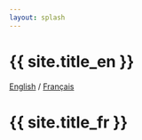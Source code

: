 ```yaml
---
layout: splash
---
```


<div class="container p-10 h-100 d-flex justify-content-center align-items-center">
<div class="container p-3">

<h1>
{{ site.title_en }}
</h1>

</div>

<div class="container p-1">
<a href="{{ site.url}}/en/">English</a>
/
<a href="{{ site.url }}/fr/">Français</a>
</div>
<div class="container p-3">
<h1>
{{ site.title_fr }}
</h1>
</div>
</div>
